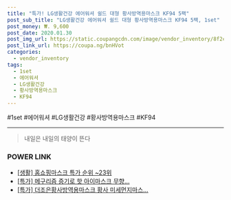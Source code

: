 ```yaml
--- 
title: "특가! LG생활건강 에어워셔 쉴드 대형 황사방역용마스크 KF94 5팩" 
post_sub_title: "LG생활건강 에어워셔 쉴드 대형 황사방역용마스크 KF94 5팩, 1set" 
post_money: ₩. 9,600 
post_date: 2020.01.30 
post_img_url: https://static.coupangcdn.com/image/vendor_inventory/8f2c/8d2fe6c07a4f376af52a4ca6b0f40e44fe634583127c4aca41c88a9d50f5.jpg 
post_link_url: https://coupa.ng/bnHVot 
categories: 
  - vendor_inventory 
tags: 
  - 1set 
  - 에어워셔 
  - LG생활건강 
  - 황사방역용마스크 
  - KF94 
--- 
```

  #1set #에어워셔 #LG생활건강 #황사방역용마스크 #KF94 
<hr> 

> 내일은 내일의 태양이 뜬다 


### POWER LINK

* <a href="https://blog.naver.com/sakai111/221790515727" target="_blank"> [생활] 홈쇼핑마스크 특가 순위 ~23위</a>
* <a href="https://blog.naver.com/sakai111/221789638244" target="_blank">[특가] 메구리즘 증기로 핫 아이마스크 무향...</a>
* <a href="https://blog.naver.com/santokki14/221790072033" target="_blank">[특가] 더조은황사방역용마스크 황사 미세먼지마스...</a>
